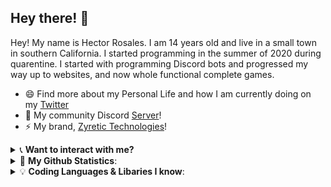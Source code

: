 ## Hey there! 👋 

Hey! My name is Hector Rosales. I am 14 years old and live in a small town in southern California. I started programming in the summer of 2020 during quarentine. I started with programming Discord bots and progressed my way up to websites, and now whole functional complete games. 

- 😄 Find more about my Personal Life and how I am currently doing on my [Twitter](https://twitter.com/ZeekzTheKing)
- 👥 My community Discord [Server](https://discord.gg/3rTTbGbsQG)!
- ⚡ My brand, [Zyretic Technologies](https://zyretic.com)!

<details>
<summary>📞 <b>Want to interact with me?</b></summary>

<p align = "center">

  [<img src ="https://img.shields.io/badge/discord-%237289DA.svg?&style=for-the-badge&logo=discord&logoColor=white2">](https://discord.gg/3rTTbGbsQG)
  [<img src = "https://img.shields.io/badge/instagram-%23E4405F.svg?&style=for-the-badge&logo=instagram&logoColor=white">](https://www.instagram.com/nataliaismines/)
   [<img src = "https://img.shields.io/badge/youtube-%23FF0000.svg?&style=for-the-badge&logo=youtube&logoColor=white">](https://www.youtube.com/channel/UCBTJpuhHTPxHq0A31taNp4A)
  [<img src="https://img.shields.io/badge/twitter-%231DA1F2.svg?&style=for-the-badge&logo=twitter&logoColor=white" />](https://twitter.com/ZeekzTheKing) 
</p>

</details>

<details>
 <summary>🎨 <b>My Github Statistics</b>: </summary>
<p align = "center">
  <img src = "https://github-readme-stats.vercel.app/api?username=ZeekzDev&show_icons=true&theme=onedark">
</p>


</details>

<details>
<summary>💡 <b>Coding Languages & Libaries I know</b>:</summary>

<h1 align="center">Github Stats</h1>
<a href="https://github.com/ZeekzAtGeniton/">
<p><img align="center" src="https://github-readme-stats.vercel.app/api/top-langs?username=jonfirexbox&show_icons=true&layout=compact&bg_color=1f1d2e&text_color=FAF4ED&icon_color=C3A6E6&title_color=9CCFD8" alt="ZeekzAtGeniton"/>
<p><img align="center" src="https://github-readme-stats.vercel.app/api?username=jonfirexbox&show_icons=true&locale=en&layout=compact&bg_color=1f1d2e&text_color=FAF4ED&icon_color=C3A6E6&title_color=9CCFD8" alt="ZeekzAtGeniton"/>
</br>

<p align = "left">

- discord.js
- JavaScript
- Java (MC Plugins)
- HTML
- C#
- C++
- Mongoose (MongoDB)
- discord.py

</p>

</details>
